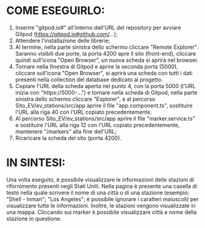 # COME ESEGUIRLO:
1. Inserire "gitpod.io#" all'interno dell'URL del repository per avviare Gitpod (https://gitpod.io#github.com/...);
2. Attendere l'installazione delle librerie;
3. Al termine, nella parte sinistra dello schermo cliccare "Remote Explorer". Saranno visibili due porte, la porta 4200 apre il sito (front-end), cliccare quindi
sull'icona "Open Browser", un nuova scheda si aprirà nel browser.
4. Tornare nella finestra di Gitpod e aprire la seconda porta (5000), cliccare sull'icona "Open Browser", si aprirà una scheda con tutti i dati presenti nella
collection del database dedicato al progetto.
5. Copiare l'URL della scheda aperta nel punto 4, con la porta 5000 (l'URL inizia con "https://5000-...") e tornare nella scheda di Gitpod, nella parte sinistra dello
schermo cliccare "Explorer", e al percorso Sito_EV/ev_stations/src/app aprire il file "app.component.ts", sostituire l'URL alla riga 40 con l'URL copiato
precedentemente.
6. Al percorso Sito_EV/ev_stations/src/app aprire il file "marker.service.ts" e sostituire l'URL alla riga 12 con l'URL copiato precedentemente, mantenere "/markers"
alla fine dell'URL;
7. Ricaricare la scheda del sito (porta 4200).

# IN SINTESI:
Una volta eseguito, è possibile visualizzare le informazioni delle stazioni di rifornimento presenti negli Stati Uniti. Nella pagina è presente una casella di testo
nella quale scrivere il nome di una città o di una stazione (esempio: "Shell - Inman"; "Los Angeles"; è possibile ignorare i caratteri maiuscoli) per visualizzare tutte le informazioni.
Inoltre, le stazioni vengono visualizzate in una mappa. Cliccando sui marker è possibile visualizzare città e nome della stazione in questione.
